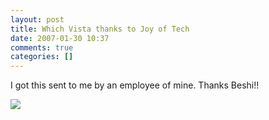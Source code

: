 ```yaml
---
layout: post
title: Which Vista thanks to Joy of Tech
date: 2007-01-30 10:37
comments: true
categories: []
---
```

I got this sent to me by an employee of mine. Thanks Beshi!!

<img src="http://www.peterfilias.com/joy_of_tech_osx_joke.gif" />
